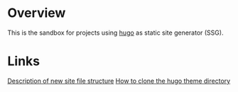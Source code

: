 # Overview
This is the sandbox for projects using [hugo](https://gohugo.io/) as static site generator (SSG).

# Links
[Description of new site file structure](https://www.section.io/engineering-education/documentation-website-hugo/)
[How to clone the hugo theme directory](https://www.digitalocean.com/community/tutorials/how-to-install-and-use-hugo-a-static-site-generator-on-ubuntu-14-04)
